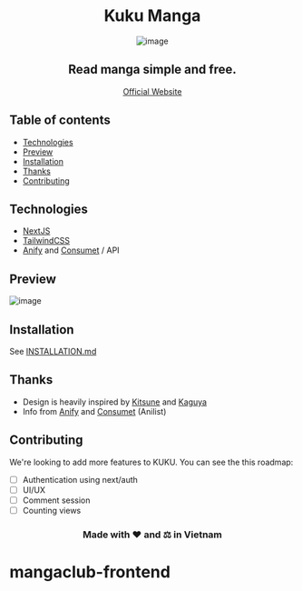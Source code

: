 <div align="center">
<h1>Kuku Manga</h1>
  
 ![image](https://github.com/hyuse202/KUKU/assets/99476925/f012d6a9-fa2e-4b0b-8c26-7c8b9d0c2483)

<h2> Read manga simple and free.</h2>
  <a href="https://kukumanga.site"> Official Website</a>
</div>

## Table of contents

- [Technologies](#technologies)
- [Preview](#preview)
- [Installation](#installation)
- [Thanks](#thanks)
- [Contributing](#contributing)
## Technologies

- [NextJS](https://nextjs.org)
- [TailwindCSS](https://tailwindcss.com/)
- [Anify](https://anify.tv) and [Consumet](https://consumet.org) / API

## Preview
![image](https://github.com/hyuse202/KUKU/assets/99476925/8187502a-3286-4741-8afd-75675f7fc75e)



## Installation
See [INSTALLATION.md](INSTALLATION.md) 

## Thanks
- Design is heavily inspired by [Kitsune](https://kitsunee.me) and [Kaguya](https://kaguya.app)
- Info from [Anify](https://anify.tv) and [Consumet](https://consumet.org) (Anilist)
## Contributing
 We're looking to add more features to KUKU. You can see the this roadmap:
  
  - [ ] Authentication using next/auth
  - [ ] UI/UX
  - [ ] Comment session
  - [ ] Counting views
<h3 align="center">Made with ❤️ and ⚖️ in Vietnam</h3>

# mangaclub-frontend
